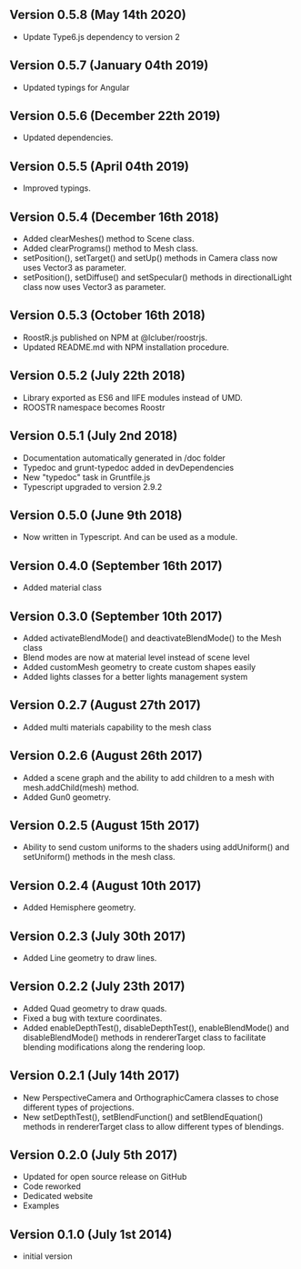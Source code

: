 Version 0.5.8 (May 14th 2020)
-----------------------------
 * Update Type6.js dependency to version 2

Version 0.5.7 (January 04th 2019)
-----------------------------
 * Updated typings for Angular

Version 0.5.6 (December 22th 2019)
-----------------------------
 * Updated dependencies.

Version 0.5.5 (April 04th 2019)
-----------------------------
 * Improved typings.

Version 0.5.4 (December 16th 2018)
-----------------------------
 * Added clearMeshes() method to Scene class.
 * Added clearPrograms() method to Mesh class.
 * setPosition(), setTarget() and setUp() methods in Camera class now uses Vector3 as parameter.
 * setPosition(), setDiffuse() and setSpecular() methods in directionalLight class now uses Vector3 as parameter.

Version 0.5.3 (October 16th 2018)
-----------------------------
 * RoostR.js published on NPM at @lcluber/roostrjs.
 * Updated README.md with NPM installation procedure.

Version 0.5.2 (July 22th 2018)
------------------------------
 * Library exported as ES6 and IIFE modules instead of UMD.
 * ROOSTR namespace becomes Roostr

Version 0.5.1 (July 2nd 2018)
-----------------------------
* Documentation automatically generated in /doc folder
* Typedoc and grunt-typedoc added in devDependencies
* New "typedoc" task in Gruntfile.js
* Typescript upgraded to version 2.9.2

Version 0.5.0 (June 9th 2018)
------------------------------
 * Now written in Typescript. And can be used as a module.

Version 0.4.0 (September 16th 2017)
------------------------------
 * Added material class

Version 0.3.0 (September 10th 2017)
------------------------------
 * Added activateBlendMode() and deactivateBlendMode() to the Mesh class
 * Blend modes are now at material level instead of scene level
 * Added customMesh geometry to create custom shapes easily
 * Added lights classes for a better lights management system

Version 0.2.7 (August 27th 2017)
------------------------------
 * Added multi materials capability to the mesh class

Version 0.2.6 (August 26th 2017)
------------------------------
 * Added a scene graph and the ability to add children to a mesh with mesh.addChild(mesh) method.
 * Added Gun0 geometry.

Version 0.2.5 (August 15th 2017)
------------------------------
 * Ability to send custom uniforms to the shaders using addUniform() and setUniform() methods in the mesh class.

Version 0.2.4 (August 10th 2017)
------------------------------
 * Added Hemisphere geometry.

Version 0.2.3 (July 30th 2017)
------------------------------
 * Added Line geometry to draw lines.

Version 0.2.2 (July 23th 2017)
------------------------------
 * Added Quad geometry to draw quads.
 * Fixed a bug with texture coordinates.
 * Added enableDepthTest(), disableDepthTest(), enableBlendMode() and disableBlendMode() methods in rendererTarget class to facilitate blending modifications along the rendering loop.

Version 0.2.1 (July 14th 2017)
------------------------------
 * New PerspectiveCamera and OrthographicCamera classes to chose different types of projections.
 * New setDepthTest(), setBlendFunction() and setBlendEquation() methods in rendererTarget class to allow different types of blendings.

Version 0.2.0 (July 5th 2017)
------------------------------
 * Updated for open source release on GitHub
 * Code reworked
 * Dedicated website
 * Examples

Version 0.1.0 (July 1st 2014)
-----------------------------
 * initial version
